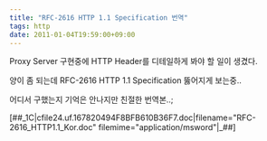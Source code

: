 ```yaml
---
title: "RFC-2616 HTTP 1.1 Specification 번역"
tags: http
date: 2011-01-04T19:59:00+09:00
---
```


Proxy Server 구현중에 HTTP Header를 디테일하게 봐야 할 일이 생겼다.

양이 좀 되는데 RFC-2616 HTTP 1.1 Specification 뚫어지게 보는중..

 

어디서 구했는지 기억은 안나지만 친절한 번역본..;

 

 

[##\_1C|cfile24.uf.167820494F8BFB610B36F7.doc|filename="RFC-2616\_HTTP1.1\_Kor.doc" filemime="application/msword"|\_##]

